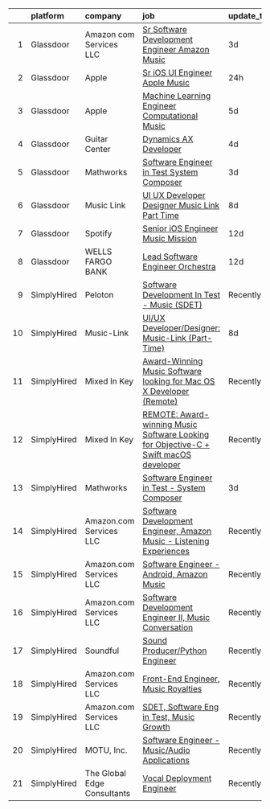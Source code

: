 

|    | platform    | company                     | job                                                                                                                                                                                                                                                                                                                                                                                                                                                                                                                                                                                                                                                                                                                                                                                                                                                                                                                                                                                                                                                                                                                                                                                                                                                                                                                                                                                                               | update_time   | location                  |
|---:|:------------|:----------------------------|:------------------------------------------------------------------------------------------------------------------------------------------------------------------------------------------------------------------------------------------------------------------------------------------------------------------------------------------------------------------------------------------------------------------------------------------------------------------------------------------------------------------------------------------------------------------------------------------------------------------------------------------------------------------------------------------------------------------------------------------------------------------------------------------------------------------------------------------------------------------------------------------------------------------------------------------------------------------------------------------------------------------------------------------------------------------------------------------------------------------------------------------------------------------------------------------------------------------------------------------------------------------------------------------------------------------------------------------------------------------------------------------------------------------|:--------------|:--------------------------|
|  1 | Glassdoor   | Amazon com Services LLC     | [Sr  Software Development Engineer  Amazon Music](https://www.glassdoor.com/partner/jobListing.htm?pos=107&ao=1136043&s=58&guid=00000183bb8ffb408b52520ee609615b&src=GD_JOB_AD&t=SR&vt=w&cs=1_d801ac08&cb=1665299119151&jobListingId=1008186807649&jrtk=3-0-1getovurgh4fs801-1getovus124hi000-017bb6cf6c5a9763-)                                                                                                                                                                                                                                                                                                                                                                                                                                                                                                                                                                                                                                                                                                                                                                                                                                                                                                                                                                                                                                                                                                  | 3d            | San Francisco, CA         |
|  2 | Glassdoor   | Apple                       | [Sr  iOS UI Engineer Apple Music](https://www.glassdoor.com/partner/jobListing.htm?pos=102&ao=1110586&s=58&guid=00000183bb8ffb408b52520ee609615b&src=GD_JOB_AD&t=SR&vt=w&cs=1_649f0ebe&cb=1665299119150&jobListingId=1008193747695&cpc=8795CF9063CD573D&jrtk=3-0-1getovurgh4fs801-1getovus124hi000-456833715d990734--6NYlbfkN0BvKrLyj5gPmtZO9T8euul8TCxuuKNOtzRJOomxnwSEodTz2Bc-sPZl1dBMH13w-jMWkQB2wP6JBWhedm6Wziesx7BAIEx1lah3e-G4wJ7VARQ7QGvvRe3DZpEFjF4ufvWjQC0igEESl_ZGGaiSkRYRK20BJgSx8ldG2AiYUwqZSoWgtsgi22NDL0cr2Hu2bOL6wreEHE-DDkRp-CEsIlxx7uWSAOlhriJQF5OpuyZ8Wygakf_SvH2Bn-SBG8MeNpHXz8ow-35ibB_0MYFPiF-3Ks1DQFvtJZBMxLDNY8zm7FY5p-COXzyQwVctxb5ELjDodCPYcaSAK5P1praTHzJeHQe_etpqRNiWBx53WoEy-erN8UWu8oTt1TDB2IXGUV3g7Po0XRSciKoJYJrGGo1xtVWv-ZRnvihymVgfjoz8UCm90oDP3IMIZQyDjnvM-83aegXQ5unTo5n9zMR2GSeBhAXS0f9LCOgmeVDL6nvKi135yxxBLIM7ERSWvwV3kiZhRIDoKQBhk-SCDMPPv2bHKLHmJazALlSPFrG5LZzJMrdkPiodF7qUz9-vxAC88XsfPZbG_FPf9Ng4CRZzStxioFjJLbHP6TXBLCc_EpXjQ-c3zTswACDDeWIuNUhk8lhdIJ1yQfP5pX1HWRPV4XfuJrxfEr5o2uYSQW7BtSipRVcXGp3XqbstEYrPO9CJI7MilwtFGx1O-KGykPIcU-uSacQANV4eGWpRGFJz6ZzHe1vBGU_LP65cq84nb1MKNrQYof6YENQV_iXofgZ9mGHD5YyxDIlleXpbrEobTkTFZaE3N4mLjteh5ZeJ7K8JcEMD-nTljeGPx0WCUk1MbpEHD4V5NPD1zEml_FtfNC8CR6quqJ9JL5mY38APAcUmtrWMN-Vr-ETChXlITvwiR8VNX8ffnz_qwxKObAsJn1f8cj6Bdg2yAFxFihXpiKVlzfR86HGG8fGes622Cf810BulX2LDaCcsJoUX0hPrfXus-d15yi3xClspWhCdPYzP2H_c-Q4Ke3ev1Q%3D%3D) | 24h           | Seattle, WA               |
|  3 | Glassdoor   | Apple                       | [Machine Learning Engineer  Computational Music](https://www.glassdoor.com/partner/jobListing.htm?pos=105&ao=1136043&s=58&guid=00000183bb8ffb408b52520ee609615b&src=GD_JOB_AD&t=SR&vt=w&cs=1_9d48012a&cb=1665299119151&jobListingId=1008182288029&jrtk=3-0-1getovurgh4fs801-1getovus124hi000-59d156f7a7a55ad8-)                                                                                                                                                                                                                                                                                                                                                                                                                                                                                                                                                                                                                                                                                                                                                                                                                                                                                                                                                                                                                                                                                                   | 5d            | Portland, OR              |
|  4 | Glassdoor   | Guitar Center               | [Dynamics AX Developer](https://www.glassdoor.com/partner/jobListing.htm?pos=106&ao=1136043&s=58&guid=00000183bb8ffb408b52520ee609615b&src=GD_JOB_AD&t=SR&vt=w&cs=1_40137c00&cb=1665299119151&jobListingId=1008183836810&jrtk=3-0-1getovurgh4fs801-1getovus124hi000-78e71bf1e0550850-)                                                                                                                                                                                                                                                                                                                                                                                                                                                                                                                                                                                                                                                                                                                                                                                                                                                                                                                                                                                                                                                                                                                            | 4d            | Frederick, MD             |
|  5 | Glassdoor   | Mathworks                   | [Software Engineer in Test   System Composer](https://www.glassdoor.com/partner/jobListing.htm?pos=101&ao=1110586&s=58&guid=00000183bb8ffb408b52520ee609615b&src=GD_JOB_AD&t=SR&vt=w&cs=1_6355ff8a&cb=1665299119150&jobListingId=1008186239222&cpc=155EB9D5185558AF&jrtk=3-0-1getovurgh4fs801-1getovus124hi000-0615b2a6a45bca3b--6NYlbfkN0Be1FTFPPFcx0QPIqAMJW1ybOZ3rWDB8_VedXN1tgPhwNql6qzRjolk4XgsqN61tqQCve0FbyVxNv0VgKRvSdlLdF7nOuVBmi94SA2jAaDCnGZo3apGL3NvOgmnzsuyHfNyi716sxzOwJVcfE38986zseoH8EVFs_Y1X3nhHNdYORgiUWgv2W7fBJ45ZBrTPq9GjYAWTRS87_LeHgspQ4goUZ6sFeX3cTp6-STL2elS0xThjU5aXRvpewwL114slosr7B0NsPXE-_FAo-_1CTVkNZPbEtVOkchDIfGZ1wB0YsHqESSmHGY95WogX0yRCRMzqpvhRbVxEOenvLbVhzd18Po5z9Cq5YsDeNxmsWAfsGoyBxbAveiZBMmdEGiTDVvlUu82-0niPpdRGiUOSY_E5w-l6G90MBwM0_mPTgjuxMtyYn_a7AzAEnf_oOAs9WfPs45AXA6b1a4Zan9uBAF3_7hOLOO-3iwZk4svGL1xvrbPxOaUD6gF)                                                                                                                                                                                                                                                                                                                                                                                                                                                                                                                                                 | 3d            | Natick, MA                |
|  6 | Glassdoor   | Music Link                  | [UI UX Developer Designer  Music Link  Part Time ](https://www.glassdoor.com/partner/jobListing.htm?pos=104&ao=1136043&s=58&guid=00000183bb8ffb408b52520ee609615b&src=GD_JOB_AD&t=SR&vt=w&ea=1&cs=1_10985838&cb=1665299119151&jobListingId=1008175170281&jrtk=3-0-1getovurgh4fs801-1getovus124hi000-054e387cb3fe2708-)                                                                                                                                                                                                                                                                                                                                                                                                                                                                                                                                                                                                                                                                                                                                                                                                                                                                                                                                                                                                                                                                                            | 8d            | Remote                    |
|  7 | Glassdoor   | Spotify                     | [Senior iOS Engineer  Music Mission](https://www.glassdoor.com/partner/jobListing.htm?pos=108&ao=1136043&s=58&guid=00000183bb8ffb408b52520ee609615b&src=GD_JOB_AD&t=SR&vt=w&cs=1_0900bb30&cb=1665299119151&jobListingId=1008163218095&jrtk=3-0-1getovurgh4fs801-1getovus124hi000-b95a7036a52cf4a5-)                                                                                                                                                                                                                                                                                                                                                                                                                                                                                                                                                                                                                                                                                                                                                                                                                                                                                                                                                                                                                                                                                                               | 12d           | New York, NY              |
|  8 | Glassdoor   | WELLS FARGO BANK            | [Lead Software Engineer  Orchestra ](https://www.glassdoor.com/partner/jobListing.htm?pos=103&ao=1110586&s=58&guid=00000183bb8ffb408b52520ee609615b&src=GD_JOB_AD&t=SR&vt=w&cs=1_76ce401b&cb=1665299119151&jobListingId=1008163740516&cpc=FB7E4A1762AE5BEC&jrtk=3-0-1getovurgh4fs801-1getovus124hi000-350ac1f83d6fa0f5--6NYlbfkN0A0sLjryQUNkc81K2goHfqpo9JHml6Vo2yWT4XuRGLXtsN7afMoSAWdqBM3YHWeqUyfV_RUv_StQFjBBbu4rYAaGnuP87vaU__--3C8fGEzGCkCAQfrhKJBAxVSlcYf-xXqnN58qYcwCu0aB74f-KzG2LpUxaJjtCwuYaiQA9AUHc87RlNGrgq0-e6UCKQHjMtc8YR58GxhiRs0Fpj0rFh10tZRSE5qlJvBlJ-lAS2z3_ST0pTnmajbNXr9MhhMho8Z5ztzbzIOscAAyuXAYZJVEiQssetDSOSX2qHzvI1-Jm4kiCqKhyCtNzn3uNKEx3LepPmdzKS6myS14rSePX0K0A82f9eUNwaJIr5iBM89IAJeCWAWcTo-O9HDXOsQkSeTjsyz9FYQG8JXDr8s35H3jplYaT6VOIA0zyOu15sQM26VmOhqhvLo2-s9JQEkTfe2rBLAWDowM5cVdvn4ZVoiFM6W85T8mOY1pwN-2rhztliOkDBoDWY0u4oMrN_yK9R3j9FZnpJ4CgmBhgNqCOo7jtenbsz_xoilJ6Vjs1tKzBkwdTWYP5h5od3TEzzQoysJhBxIa7g8oNTGxaFpIIeVIFiwpMF40p3tdansr0brLw6uZxcr-9eDYqz1zpcjx4l9K9EaEaDqlVNzSu4Y1GMOkJh_4s-qP18gYhOqmcvKcyelSoVIYMFk59GqlhYkA-1t_B0jXopDKaXs0WRuqzuJrm2J27xabJJRub-0uz7bImno9zu4ALjy0MdcKeAs_Zu2Kh_WJ1cAohWvC4AXSOVy5KYwxmKFHTZ6wTqRE_9gNQ%3D%3D)                                                                                                                                                                                                                              | 12d           | Charlotte, NC             |
|  9 | SimplyHired | Peloton                     | [Software Development In Test - Music (SDET)](https://www.simplyhired.com/job/ODAbVEoXuUsPio47Ehie8LxrEtM0VQnHe1D22YI0m6e6IfAhyvT-qg?q=music+developer)                                                                                                                                                                                                                                                                                                                                                                                                                                                                                                                                                                                                                                                                                                                                                                                                                                                                                                                                                                                                                                                                                                                                                                                                                                                           | Recently      | Atlanta, GA               |
| 10 | SimplyHired | Music-Link                  | [UI/UX Developer/Designer: Music-Link (Part-Time)](https://www.simplyhired.com/job/eemKHP6LHB-HrhKfuPNizyIsi9kH4LnP8s5ZRA6o44y22Et0viF6EA?q=music+developer)                                                                                                                                                                                                                                                                                                                                                                                                                                                                                                                                                                                                                                                                                                                                                                                                                                                                                                                                                                                                                                                                                                                                                                                                                                                      | 8d            | Remote                    |
| 11 | SimplyHired | Mixed In Key                | [Award-Winning Music Software looking for Mac OS X Developer (Remote)](https://www.simplyhired.com/job/L-2EZU2jVtCOIASfQ2mTylRc_wBs8G000Bd98cub72rlOwsLWp3RJA?q=music+developer)                                                                                                                                                                                                                                                                                                                                                                                                                                                                                                                                                                                                                                                                                                                                                                                                                                                                                                                                                                                                                                                                                                                                                                                                                                  | Recently      | Miami, FL                 |
| 12 | SimplyHired | Mixed In Key                | [REMOTE: Award-winning Music Software Looking for Objective-C + Swift macOS developer](https://www.simplyhired.com/job/hp01aCVdwM9hovpsfWt-nTSQSiUrrYDI2aQZ3w5x5T-YN0cNGt-cJw?q=music+developer)                                                                                                                                                                                                                                                                                                                                                                                                                                                                                                                                                                                                                                                                                                                                                                                                                                                                                                                                                                                                                                                                                                                                                                                                                  | Recently      | Miami, FL                 |
| 13 | SimplyHired | Mathworks                   | [Software Engineer in Test - System Composer](https://www.simplyhired.com/job/8sZFLcXe937muABWxA92ij1JZ2ufKT_spB5ciRdiAV-Dkfhbu7EQPA?q=music+developer)                                                                                                                                                                                                                                                                                                                                                                                                                                                                                                                                                                                                                                                                                                                                                                                                                                                                                                                                                                                                                                                                                                                                                                                                                                                           | 3d            | Natick, MA                |
| 14 | SimplyHired | Amazon.com Services LLC     | [Software Development Engineer, Amazon Music - Listening Experiences](https://www.simplyhired.com/job/YHwS5nRobLz3g7QmxKjYHE_-NmQYgK6f0Wtg9OOgzGIPeFH2CGHMIg?q=music+developer)                                                                                                                                                                                                                                                                                                                                                                                                                                                                                                                                                                                                                                                                                                                                                                                                                                                                                                                                                                                                                                                                                                                                                                                                                                   | Recently      | United States +1 location |
| 15 | SimplyHired | Amazon.com Services LLC     | [Software Engineer - Android, Amazon Music](https://www.simplyhired.com/job/QL7uYIpBrV4RTL9wYiQtqY09L16dihC9DkkQr6UlVCKT7sEpDdPuaQ?q=music+developer)                                                                                                                                                                                                                                                                                                                                                                                                                                                                                                                                                                                                                                                                                                                                                                                                                                                                                                                                                                                                                                                                                                                                                                                                                                                             | Recently      | Remote +1 location        |
| 16 | SimplyHired | Amazon.com Services LLC     | [Software Development Engineer II, Music Conversation](https://www.simplyhired.com/job/GDAZ372e6v49-RFtYoedEUy6wzYh98VPQPQpYGCSFhN3SQQ19XMroA?q=music+developer)                                                                                                                                                                                                                                                                                                                                                                                                                                                                                                                                                                                                                                                                                                                                                                                                                                                                                                                                                                                                                                                                                                                                                                                                                                                  | Recently      | Seattle, WA               |
| 17 | SimplyHired | Soundful                    | [Sound Producer/Python Engineer](https://www.simplyhired.com/job/fKwTfqRWVzhZJJT6yoybTUB5_pL76wxlddnu6kqy2_naoU7JVaHVBQ?q=music+developer)                                                                                                                                                                                                                                                                                                                                                                                                                                                                                                                                                                                                                                                                                                                                                                                                                                                                                                                                                                                                                                                                                                                                                                                                                                                                        | Recently      | Remote                    |
| 18 | SimplyHired | Amazon.com Services LLC     | [Front-End Engineer, Music Royalties](https://www.simplyhired.com/job/0AgVk2XOOwc0p5ZN7gnorIDmZsznR3HKgboT7WfvWkdn64992v6TLA?q=music+developer)                                                                                                                                                                                                                                                                                                                                                                                                                                                                                                                                                                                                                                                                                                                                                                                                                                                                                                                                                                                                                                                                                                                                                                                                                                                                   | Recently      | San Francisco, CA         |
| 19 | SimplyHired | Amazon.com Services LLC     | [SDET, Software Eng in Test, Music Growth](https://www.simplyhired.com/job/ObPpG_RACzDxjryz42thbD9VBqbeE25uTFWbpbNcSbokmZEq549Jiw?q=music+developer)                                                                                                                                                                                                                                                                                                                                                                                                                                                                                                                                                                                                                                                                                                                                                                                                                                                                                                                                                                                                                                                                                                                                                                                                                                                              | Recently      | Remote                    |
| 20 | SimplyHired | MOTU, Inc.                  | [Software Engineer - Music/Audio Applications](https://www.simplyhired.com/job/VuLJ-igMUjfIMfjwleX6wwPZbjhPLCU5FU_neKZXVevucWcq5lQRNg?q=music+developer)                                                                                                                                                                                                                                                                                                                                                                                                                                                                                                                                                                                                                                                                                                                                                                                                                                                                                                                                                                                                                                                                                                                                                                                                                                                          | Recently      | Cambridge, MA             |
| 21 | SimplyHired | The Global Edge Consultants | [Vocal Deployment Engineer](https://www.simplyhired.com/job/MgMm5hcu0Wyvbj4EmkpfwPJl758zZcKImNJyA58AbW_w-G01GOJU_g?q=music+developer)                                                                                                                                                                                                                                                                                                                                                                                                                                                                                                                                                                                                                                                                                                                                                                                                                                                                                                                                                                                                                                                                                                                                                                                                                                                                             | Recently      | Houston, TX               |